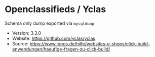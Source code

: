 # Openclassifieds / Yclas

Schema only dump exported via `mysqldump`

- Version: 3.3.0
- Website: https://github.com/yclas/yclas
- Source: https://www.ionos.de/hilfe/websites-e-shops/click-build-anwendungen/haeufige-fragen-zu-click-build/
